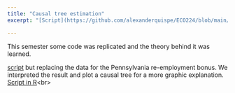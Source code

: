 ```yaml
---
title: "Causal tree estimation"
excerpt: "[Script](https://github.com/alexanderquispe/ECO224/blob/main/Labs/replication_5/GRUPO4_LABORATORIO%205_%20R%20TREE%20(3).ipynb): Pennsylvania re-employment bonus experiment with causal tree estimation."

---
```


This semester some code was replicated and the theory behind it was learned.

 [script](https://github.com/alexanderquispe/ECO224/blob/main/Labs/R_Notebooks/hte_causal_tree.ipynb) but replacing the data for the Pennsylvania re-employment bonus. We interpreted the result and plot a causal tree for a more graphic explanation. <br>
[Script in R]("https://github.com/alexanderquispe/ECO224/blob/main/Labs/replication_5/GRUPO4_LABORATORIO%205_%20R%20TREE%20(3).ipynb")<br>


